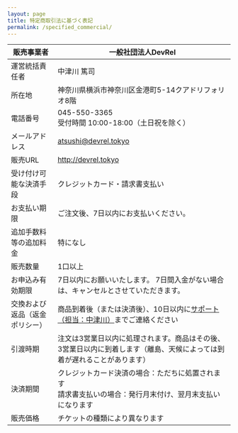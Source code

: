```yaml
---
layout: page
title: 特定商取引法に基づく表記
permalink: /specified_commercial/
---
```


| 販売事業者                     | 一般社団法人DevRel                                                                                                       |
| ------------------------------ | ------------------------------------------------------------------------------------------------------------------------ |
| 運営統括責任者                 | 中津川 篤司                                                                                                              |
| 所在地                         | 神奈川県横浜市神奈川区金港町5-14クアドリフォリオ8階                                                                      |
| 電話番号                       | 045-550-3365<br />受付時間 10:00-18:00（土日祝を除く）                                                                   |
| メールアドレス                 | atsushi@devrel.tokyo                                                                                                     |
| 販売URL                        | http://devrel.tokyo                                                                                                      |
| 受け付け可能な決済手段         | クレジットカード・請求書支払い                                                                                           |
| お支払い期限                   | ご注文後、7日以内にお支払いください。                                                                                    |
| 追加手数料等の追加料金         | 特になし                                                                                                                 |
| 販売数量                       | 1口以上                                                                                                                  |
| お申込み有効期限               | 7日以内にお願いいたします。 7日間入金がない場合は、キャンセルとさせていただきます。                                      |
| 交換および返品（返金ポリシー） | 商品到着後（または決済後）、10日以内に[サポート（担当：中津川）](mailto:atsushi@devrel.tokyo)までご連絡ください          |
| 引渡時期                       | 注文は3営業日以内に処理されます。商品はその後、3営業日以内に到着します（離島、天候によっては到着が遅れることがあります） |
| 決済期間                       | クレジットカード決済の場合：ただちに処置されます<br />請求書支払いの場合：発行月末付け、翌月末支払いになります           |
| 販売価格                       | チケットの種類により異なります |
